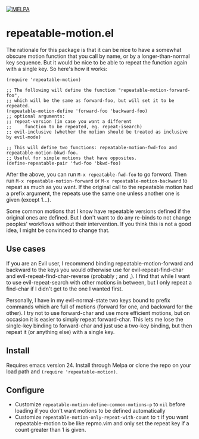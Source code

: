 [![MELPA](http://melpa.org/packages/repeatable-motion-badge.svg)](http://melpa.org/#/repeatable-motion)

repeatable-motion.el
====================

The rationale for this package is that it can be nice to have a somewhat obscure motion function that you call by name, or by a longer-than-normal key sequence.  But it would be nice to be able to repeat the function again with a single key.  So here's how it works:

    (require 'repeatable-motion)

    ;; The following will define the function "repeatable-motion-forward-foo",
    ;; which will be the same as forward-foo, but will set it to be repeated.
    (repeatable-motion-define 'forward-foo 'backward-foo)
    ;; optional arguments:
    ;; repeat-version (in case you want a different
    ;;     function to be repeated, eg. repeat-isearch)
    ;; evil-inclusive (whether the motion should be treated as inclusive by evil-mode)

    ;; This will define two functions: repeatable-motion-fwd-foo and repeatable-motion-bkwd-foo.
    ;; Useful for simple motions that have opposites.
    (define-repeatable-pair 'fwd-foo 'bkwd-foo)

After the above, you can run `M-x repeatable-fwd-foo` to go forword.  Then run `M-x repeatable-motion-forward` or `M-x repeatable-motion-backward` to repeat as much as you want.  If the original call to the repeatable motion had a prefix argument, the repeats use the same one unless another one is given (except 1...).

Some common motions that I know have repeatable versions defined if the original ones are defined.  But I don't want to do any re-binds to not change peoples' workflows without their intervention.  If you think this is not a good idea, I might be convinced to change that.

Use cases
---------

If you are an Evil user, I recommend binding repeatable-motion-forward and backward to the keys you would otherwise use for evil-repeat-find-char and evil-repeat-find-char-reverse (probably ; and ,).  I find that while I want to use evil-repeat-search with other motions in between, but I only repeat a find-char if I didn't get to the one I wanted first.

Personally, I have in my evil-normal-state two keys bound to prefix commands which are full of motions (forward for one, and backward for the other).  I try not to use forward-char and use more efficient motions, but on occasion it is easier to simply repeat forward-char.  This lets me lose the single-key binding to forward-char and just use a two-key binding, but then repeat it (or anything else) with a single key.

Install
-------

Requires emacs version 24.  Install through Melpa or clone the repo on your load path and `(require 'repeatable-motion)`.

Configure
---------

- Customize `repeatable-motion-define-common-motions-p` to `nil` before loading if you don't want motions to be defined automatically
- Customize `repeatable-motion-only-repeat-with-count` to `t` if you want repeatable-motion to be like repmo.vim and only set the repeat key if a count greater than 1 is given.
